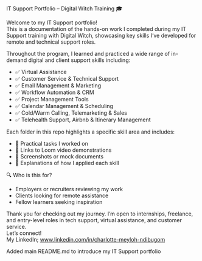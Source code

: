 IT Support Portfolio – Digital Witch Training 🎓

Welcome to my IT Support portfolio!  
This is a documentation of the hands-on work I completed during my IT Support training with Digital Witch, showcasing key skills I’ve developed for remote and technical support roles.

Throughout the program, I learned and practiced a wide range of in-demand digital and client support skills including:

- ✅ Virtual Assistance
- ✅ Customer Service & Technical Support
- ✅ Email Management & Marketing
- ✅ Workflow Automation & CRM
- ✅ Project Management Tools
- ✅ Calendar Management & Scheduling
- ✅ Cold/Warm Calling, Telemarketing & Sales
- ✅ Telehealth Support, Airbnb & Itinerary Management

Each folder in this repo highlights a specific skill area and includes:
- 🌟 Practical tasks I worked on  
- 🎥 Links to Loom video demonstrations  
- 📸 Screenshots or mock documents  
- 📝 Explanations of how I applied each skill

🔍 Who is this for?
- Employers or recruiters reviewing my work  
- Clients looking for remote assistance  
- Fellow learners seeking inspiration

Thank you for checking out my journey. I’m open to internships, freelance, and entry-level roles in tech support, virtual assistance, and customer service.  
Let’s connect!  
My LinkedIn; www.linkedin.com/in/charlotte-meyloh-ndibugom


Added main README.md to introduce my IT Support portfolio
